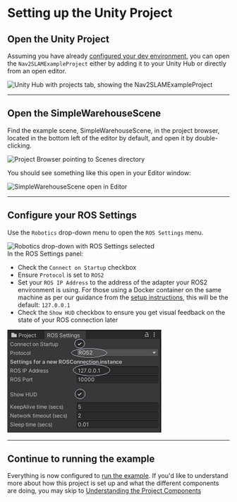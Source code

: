 # Setting up the Unity Project

## Open the Unity Project
Assuming you have already [configured your dev environment](dev_env_setup.md), you can open the `Nav2SLAMExampleProject` either by adding it to your Unity Hub or directly from an open editor. 

![Unity Hub with projects tab, showing the Nav2SLAMExampleProject](images/unity_hub_projects.png)

---

## Open the SimpleWarehouseScene
Find the example scene, SimpleWarehouseScene, in the project browser, located in the bottom left of the editor by default, and open it by double-clicking. 

![Project Browser pointing to Scenes directory](images/browser_to_scene.png)   

You should see something like this open in your Editor window:  

![SimpleWarehouseScene open in Editor](images/warehouse_scene.png)

---

## Configure your ROS Settings
Use the `Robotics` drop-down menu to open the `ROS Settings` menu.  

![Robotics drop-down with ROS Settings selected](images/ros_settings_menu.png)  
In the ROS Settings panel:
* Check the `Connect on Startup` checkbox
* Ensure `Protocol` is set to `ROS2`
* Set your `ROS IP Address` to the address of the adapter your ROS2 environment is using. For those using a Docker container on the same machine as per our guidance from the [setup instructions](dev_env_setup), this will be the default: `127.0.0.1`  
* Check the `Show HUD` checkbox to ensure you get visual feedback on the state of your ROS connection later

![ROS Settings Panel with appropriate settings](images/ros_settings_window.png)  

---

## Continue to running the example
Everything is now configured to [run the example](run_example.md). If you'd like to understand more about how this project is set up and what the different components are doing, you may skip to [Understanding the Project Components](explanation.md)
